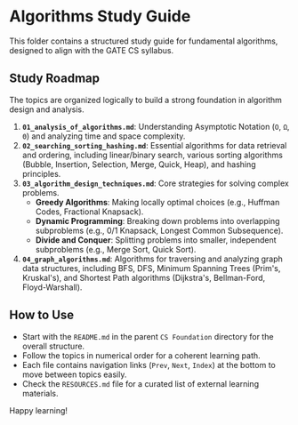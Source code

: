 # Algorithms Study Guide

This folder contains a structured study guide for fundamental algorithms, designed to align with the GATE CS syllabus.

## Study Roadmap

The topics are organized logically to build a strong foundation in algorithm design and analysis.

1.  **`01_analysis_of_algorithms.md`**: Understanding Asymptotic Notation (`O`, `Ω`, `Θ`) and analyzing time and space complexity.
2.  **`02_searching_sorting_hashing.md`**: Essential algorithms for data retrieval and ordering, including linear/binary search, various sorting algorithms (Bubble, Insertion, Selection, Merge, Quick, Heap), and hashing principles.
3.  **`03_algorithm_design_techniques.md`**: Core strategies for solving complex problems.
    -   **Greedy Algorithms**: Making locally optimal choices (e.g., Huffman Codes, Fractional Knapsack).
    -   **Dynamic Programming**: Breaking down problems into overlapping subproblems (e.g., 0/1 Knapsack, Longest Common Subsequence).
    -   **Divide and Conquer**: Splitting problems into smaller, independent subproblems (e.g., Merge Sort, Quick Sort).
4.  **`04_graph_algorithms.md`**: Algorithms for traversing and analyzing graph data structures, including BFS, DFS, Minimum Spanning Trees (Prim's, Kruskal's), and Shortest Path algorithms (Dijkstra's, Bellman-Ford, Floyd-Warshall).

## How to Use

-   Start with the `README.md` in the parent `CS Foundation` directory for the overall structure.
-   Follow the topics in numerical order for a coherent learning path.
-   Each file contains navigation links (`Prev`, `Next`, `Index`) at the bottom to move between topics easily.
-   Check the `RESOURCES.md` file for a curated list of external learning materials.

Happy learning!
